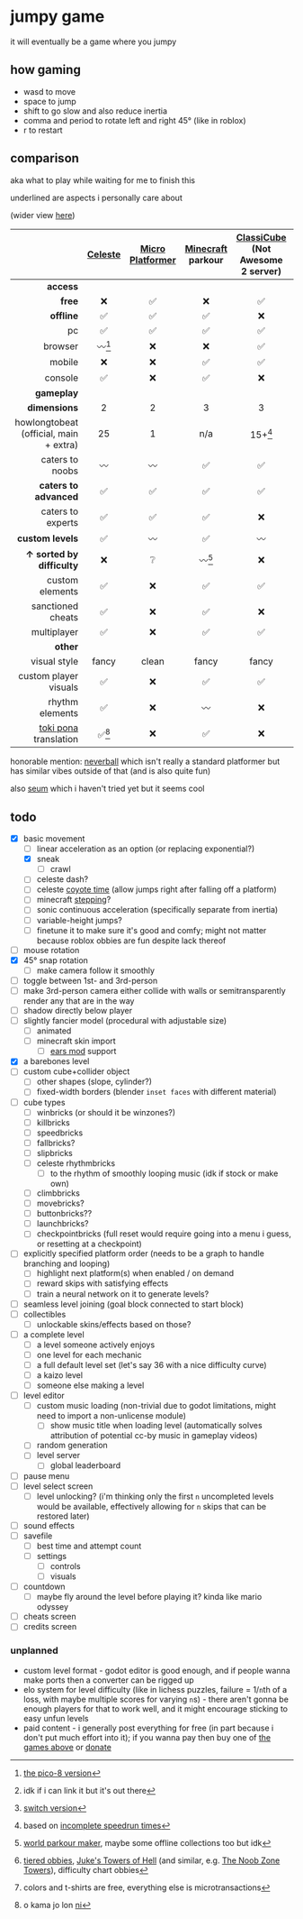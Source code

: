 # jumpy game

it will eventually be a game where you jumpy

## how gaming

- wasd to move
- space to jump
- shift to go slow and also reduce inertia
- comma and period to rotate left and right 45° (like in roblox)
- r to restart

## comparison

aka what to play while waiting for me to finish this

underlined are aspects i personally care about

(wider view [here](https://github.com/Sobsz/jumpy-game/blob/main/README.md#comparison))

|	| [Celeste](https://www.celestegame.com/)	| [Micro Platformer](https://store.steampowered.com/app/1283130/Micro_Platformer/)	| [Minecraft](https://minecraft.net/) parkour	| [ClassiCube](https://www.classicube.net/) (Not Awesome 2 server)	| [Roblox](https://roblox.com/) obbies	| [Super Mario 64](https://www.mariowiki.com/Super_Mario_64)	| [Clustertruck](https://landfall.se/clustertruck)	| [MEANDERS](https://frazack.itch.io/meanders)	| jumpy game (planned)	|
| -:	| :-:	| :-:	| :-:	| :-:	| :-:	| :-:	| :-:	| :-:	| :-:	|
| **access**	|	|	|	|	|	|	|	|	|	|
| __free__	| ❌	| ✅	| ❌	| ✅	| ✅	| ❌	| ❌	| ❌	| ✅	|
| __offline__	| ✅	| ✅	| ✅	| ❌	| ❌	| ✅	| ✅	| ✅	| ✅	|
| pc	| ✅	| ✅	| ✅	| ✅	| ✅	| ✅	| ✅	| ✅	| ✅	|
| browser	| 〰[^1]	| ❌	| ❌	| ✅	| ❌	| ✅[^2]	| ❌	| ❌	| ✅	|
| mobile	| ❌	| ❌	| ✅	| ✅	| ✅	| ✅	| ❌	| ❌	| ✅	|
| console	| ✅	| ❌	| ✅	| ❌	| ✅	| ✅	| ✅	| ✅[^3]	| ❌	|
| **gameplay**	|	|	|	|	|	|	|	|	|	|
| __dimensions__	| 2	| 2	| 3	| 3	| 3	| 3	| 3	| 3	| 3	|
| howlongtobeat (official, main + extra)	| 25	| 1	| n/a	| 15+[^4]	| n/a	| 17	| 5.5	| 2.5	| 5?	|
| caters to noobs	| 〰	| 〰	| ✅	| ✅	| ✅	| ✅	| ✅	| ✅	| ✅	|
| __caters to advanced__	| ✅	| ✅	| ✅	| ✅	| ✅	| ✅	| ✅	| ✅	| ✅	|
| caters to experts	| ✅	| ✅	| ✅	| ❌	| ✅	| ✅	| ✅	| ❌	| ❔	|
| __custom levels__	| ✅	| 〰	| ✅	| 〰	| ✅	| 〰	| ✅	| ❌	| ✅	|
|__↑ sorted by difficulty__	| ❌	| ❔	| 〰[^5]		| ❌	| ✅[^6]	| ❌	| ❌	| n/a	| ✅	|
| custom elements	| ✅	| ❌	| ✅	| ✅	| ✅	| ✅	| ❌	| n/a	| ✅	|
| sanctioned cheats	| ✅	| ❌	| ✅	| ❌	| ❌	| 〰		| ❌	| ❌	| ✅	|
| multiplayer	| ✅	| ❌	| ✅	| ✅	| ✅	| ✅	| ❌	| ❌	| ❌	|
| **other**	|	|	|	|	|	|	|	|	|	|
| visual style	| fancy	| clean	| fancy	| fancy	| fancy	| fancy	| clean	| clean	| clean	|
| custom player visuals	| ✅	| ❌	| ✅	| ✅	| 〰[^7]		| ✅	| ❌	| ❌	| ✅	|
| rhythm elements	| ✅	| ❌	| 〰	| ❌	| ✅	| ❔	| ❌	| ❌	| ✅	|
| [toki pona](https://en.wikipedia.org/wiki/Toki_Pona) translation	| ✅[^8]	| ❌	| ✅	| ❌	| ❌	| ❌	| ❌	| ❌	| ✅	|

[^1]: [the pico-8 version](https://mattmakesgames.itch.io/celesteclassic)
[^2]: idk if i can link it but it's out there
[^3]: [switch version](https://www.nintendo.com/store/products/meanders-switch/)
[^4]: based on [incomplete speedrun times](https://www.speedrun.com/na2/full_game)
[^5]: [world parkour maker](https://www.worldparkourmaker.com/), maybe some offline collections too but idk
[^6]: [tiered obbies](https://www.roblox.com/games/5946849188/Tiered-Obbies), [Juke's Towers of Hell](https://www.roblox.com/games/8562822414/Jukes-Towers-of-Hell) (and similar, e.g. [The Noob Zone Towers](https://www.roblox.com/games/8678939697/The-Noob-Zone-Towers)), difficulty chart obbies
[^7]: colors and t-shirts are free, everything else is microtransactions
[^8]: o kama jo lon [ni](https://gamebanana.com/mods/420491)

honorable mention: [neverball](https://neverball.org/) which isn't really a standard platformer but has similar vibes outside of that (and is also quite fun)

also [seum](https://store.steampowered.com/app/457210/SEUM_Speedrunners_from_Hell) which i haven't tried yet but it seems cool

## todo

- [x] basic movement
	- [ ] linear acceleration as an option (or replacing exponential?)
	- [x] sneak
		- [ ] crawl
	- [ ] celeste dash?
	- [ ] celeste [coyote time](https://gamerant.com/celeste-coyote-time-mechanic-platforming-impact-hidden-mechanics/) (allow jumps right after falling off a platform)
	- [ ] minecraft [stepping](https://www.mcpk.wiki/wiki/Special:MyLanguage/Stepping)?
	- [ ] sonic continuous acceleration (specifically separate from inertia)
	- [ ] variable-height jumps?
	- [ ] finetune it to make sure it's good and comfy; might not matter because roblox obbies are fun despite lack thereof
- [ ] mouse rotation
- [x] 45° snap rotation
	- [ ] make camera follow it smoothly
- [ ] toggle between 1st- and 3rd-person
- [ ] make 3rd-person camera either collide with walls or semitransparently render any that are in the way
- [ ] shadow directly below player
- [ ] slightly fancier model (procedural with adjustable size)
	- [ ] animated
	- [ ] minecraft skin import
		- [ ] [ears mod](https://ears.unascribed.com/) support
- [x] a barebones level
- [ ] custom cube+collider object
	- [ ] other shapes (slope, cylinder?)
	- [ ] fixed-width borders (blender `inset faces` with different material)
- [ ] cube types
	- [ ] winbricks (or should it be winzones?)
	- [ ] killbricks
	- [ ] speedbricks
	- [ ] fallbricks?
	- [ ] slipbricks
	- [ ] celeste rhythmbricks
		- [ ] to the rhythm of smoothly looping music (idk if stock or make own)
	- [ ] climbbricks
	- [ ] movebricks?
	- [ ] buttonbricks??
	- [ ] launchbricks?
	- [ ] checkpointbricks (full reset would require going into a menu i guess, or resetting at a checkpoint)
- [ ] explicitly specified platform order (needs to be a graph to handle branching and looping)
	- [ ] highlight next platform(s) when enabled / on demand
	- [ ] reward skips with satisfying effects
	- [ ] train a neural network on it to generate levels?
- [ ] seamless level joining (goal block connected to start block)
- [ ] collectibles
	- [ ] unlockable skins/effects based on those?
- [ ] a complete level
	- [ ] a level someone actively enjoys
	- [ ] one level for each mechanic
	- [ ] a full default level set (let's say 36 with a nice difficulty curve)
	- [ ] a kaizo level
	- [ ] someone else making a level
- [ ] level editor
	- [ ] custom music loading (non-trivial due to godot limitations, might need to import a non-unlicense module)
		- [ ] show music title when loading level (automatically solves attribution of potential cc-by music in gameplay videos)
	- [ ] random generation
	- [ ] level server
		- [ ] global leaderboard
- [ ] pause menu
- [ ] level select screen
	- [ ] level unlocking? (i'm thinking only the first `n` uncompleted levels would be available, effectively allowing for `n` skips that can be restored later)
- [ ] sound effects
- [ ] savefile
	- [ ] best time and attempt count
	- [ ] settings
		- [ ] controls
		- [ ] visuals
- [ ] countdown
	- [ ] maybe fly around the level before playing it? kinda like mario odyssey
- [ ] cheats screen
- [ ] credits screen

### unplanned

- custom level format - godot editor is good enough, and if people wanna make ports then a converter can be rigged up
- elo system for level difficulty (like in lichess puzzles, failure = 1/`n`th of a loss, with maybe multiple scores for varying `n`s) - there aren't gonna be enough players for that to work well, and it might encourage sticking to easy unfun levels
- paid content - i generally post everything for free (in part because i don't put much effort into it); if you wanna pay then  buy one of [the games above](#comparison) or [donate](https://liberapay.com/hecko/)
